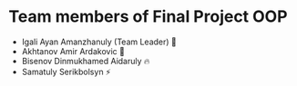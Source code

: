 # Team members of Final Project OOP
* Igali Ayan Amanzhanuly (Team Leader) 👑 
* Akhtanov Amir Ardakovic 🐯
* Bisenov Dinmukhamed Aidaruly 🔥
* Samatuly Serikbolsyn ⚡
